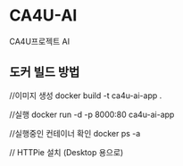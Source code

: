 # CA4U-AI
CA4U프로젝트 AI


## 도커 빌드 방법
//이미지 생성
docker build -t ca4u-ai-app .

//실행
docker run -d -p 8000:80 ca4u-ai-app

//실행중인 컨테이너 확인
docker ps -a

// HTTPie 설치 (Desktop 용으로)